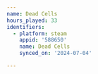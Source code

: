 ```yaml
---
name: Dead Cells
hours_played: 33
identifiers:
  - platform: steam
    appid: '588650'
    name: Dead Cells
    synced_on: '2024-07-04'

---
```

